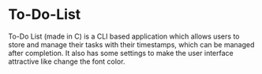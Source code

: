 # To-Do-List
To-Do List (made in C) is a CLI based application which allows users to store and manage their tasks with their timestamps,  which can be managed after completion. It also has some settings to make the user interface attractive like change the font color.
